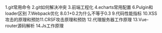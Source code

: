 1.git常用命令
2.git如何解决冲突
3.前端工程化
4.echarts常用配置
6.Pulgin和loader区别
7.Webpack优化
8.0.1+0.2为什么不等于0.3
9.代码性能指标
10.XSS攻击的原理和预防11.CRSF攻击原理和预防
12.代理服务器工作原理
13.Vue-router源码解析
14.Js工作原理

